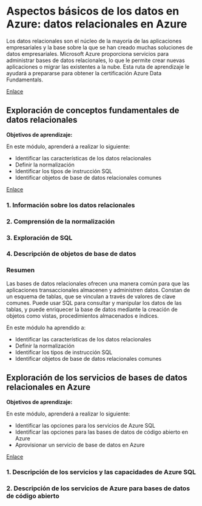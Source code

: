 # Aspectos básicos de los datos en Azure: datos relacionales en Azure

Los datos relacionales son el núcleo de la mayoría de las aplicaciones empresariales y la base sobre la que se han creado muchas soluciones de datos empresariales. Microsoft Azure proporciona servicios para administrar bases de datos relacionales, lo que le permite crear nuevas aplicaciones o migrar las existentes a la nube. Esta ruta de aprendizaje le ayudará a prepararse para obtener la certificación Azure Data Fundamentals.

[Enlace](https://learn.microsoft.com/es-es/training/paths/azure-data-fundamentals-explore-relational-data/)

## Exploración de conceptos fundamentales de datos relacionales

**Objetivos de aprendizaje:**

En este módulo, aprenderá a realizar lo siguiente:

* Identificar las características de los datos relacionales
* Definir la normalización
* Identificar los tipos de instrucción SQL
* Identificar objetos de base de datos relacionales comunes

[Enlace](https://learn.microsoft.com/es-es/training/modules/explore-relational-data-offerings/1-introduction)

### 1. Información sobre los datos relacionales

### 2. Comprensión de la normalización

### 3. Exploración de SQL

### 4. Descripción de objetos de base de datos

### Resumen

Las bases de datos relacionales ofrecen una manera común para que las aplicaciones transaccionales almacenen y administren datos. Constan de un esquema de tablas, que se vinculan a través de valores de clave comunes. Puede usar SQL para consultar y manipular los datos de las tablas, y puede enriquecer la base de datos mediante la creación de objetos como vistas, procedimientos almacenados e índices.

En este módulo ha aprendido a:

* Identificar las características de los datos relacionales
* Definir la normalización
* Identificar los tipos de instrucción SQL
* Identificar objetos de base de datos relacionales comunes

## Exploración de los servicios de bases de datos relacionales en Azure

**Objetivos de aprendizaje:**

En este módulo, aprenderá a realizar lo siguiente:

* Identificar las opciones para los servicios de Azure SQL
* Identificar las opciones para las bases de datos de código abierto en Azure
* Aprovisionar un servicio de base de datos en Azure

[Enlace](https://learn.microsoft.com/es-es/training/modules/explore-provision-deploy-relational-database-offerings-azure/1-introduction)

### 1. Descripción de los servicios y las capacidades de Azure SQL

### 2. Descripción de los servicios de Azure para bases de datos de código abierto
